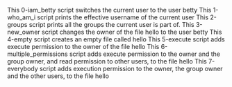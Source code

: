 This 0-iam_betty script switches the current user to the user betty
This 1-who_am_i script prints the effective username of the current user
This 2-groups script prints all the groups the current user is part of.
This 3-new_owner script changes the owner of the file hello to the user betty
This 4-empty script creates an empty file called hello
This 5-execute script adds execute permission to the owner of the file hello
This 6-multiple_permissions script adds execute permission to the owner and the group owner, and read permission to other users, to the file hello
This 7-everybody script adds execution permission to the owner, the group owner and the other users, to the file hello
